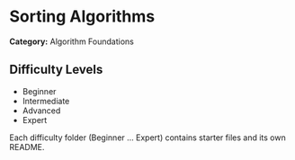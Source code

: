 ﻿# Sorting Algorithms

**Category:** Algorithm Foundations

## Difficulty Levels
- Beginner
- Intermediate
- Advanced
- Expert

Each difficulty folder (Beginner … Expert) contains starter files and its own README.
